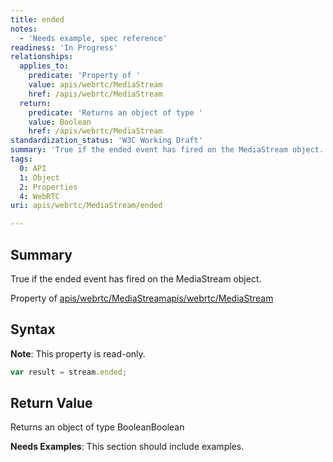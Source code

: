 ```yaml
---
title: ended
notes:
  - 'Needs example, spec reference'
readiness: 'In Progress'
relationships:
  applies_to:
    predicate: 'Property of '
    value: apis/webrtc/MediaStream
    href: /apis/webrtc/MediaStream
  return:
    predicate: 'Returns an object of type '
    value: Boolean
    href: /apis/webrtc/MediaStream
standardization_status: 'W3C Working Draft'
summary: 'True if the ended event has fired on the MediaStream object.'
tags:
  0: API
  1: Object
  2: Properties
  4: WebRTC
uri: apis/webrtc/MediaStream/ended

---
```

## <span>Summary</span>

True if the ended event has fired on the MediaStream object.

Property of [apis/webrtc/MediaStream](/apis/webrtc/MediaStream)[apis/webrtc/MediaStream](/apis/webrtc/MediaStream)

## <span>Syntax</span>

**Note**: This property is read-only.

``` js
var result = stream.ended;
```

## <span>Return Value</span>

Returns an object of type BooleanBoolean

**Needs Examples**: This section should include examples.

